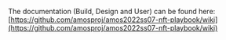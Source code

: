 The documentation (Build, Design and User) can be found here:
[https://github.com/amosproj/amos2022ss07-nft-playbook/wiki](https://github.com/amosproj/amos2022ss07-nft-playbook/wiki)
